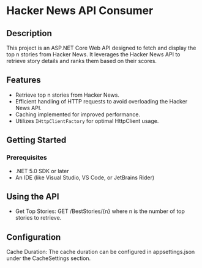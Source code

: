 # Hacker News API Consumer

## Description
This project is an ASP.NET Core Web API designed to fetch and display the top n stories from Hacker News. It leverages the Hacker News API to retrieve story details and ranks them based on their scores.

## Features
- Retrieve top n stories from Hacker News.
- Efficient handling of HTTP requests to avoid overloading the Hacker News API.
- Caching implemented for improved performance.
- Utilizes `IHttpClientFactory` for optimal HttpClient usage.

## Getting Started

### Prerequisites
- .NET 5.0 SDK or later
- An IDE (like Visual Studio, VS Code, or JetBrains Rider)

## Using the API
- Get Top Stories: GET /BestStories/{n} where n is the number of top stories to retrieve.

## Configuration
Cache Duration: The cache duration can be configured in appsettings.json under the CacheSettings section.

